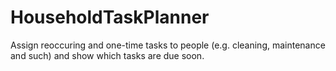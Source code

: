# HouseholdTaskPlanner
Assign reoccuring and one-time tasks to people (e.g. cleaning, maintenance and such) and show which tasks are due soon.
